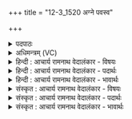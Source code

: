 +++
title = "12-3_1520 अग्ने पवस्व"

+++
<details><summary>पदपाठः</summary>

अ꣡ग्ने꣢꣯। प꣡व꣢꣯स्व। स्व꣡पाः꣢꣯। सु꣣। अ꣡पाः꣢। अ꣣स्मे꣡इति꣢। व꣡र्चः꣢꣯। सु꣣वी꣡र्य꣢म्। सु꣣। वी꣡र्य꣢꣯म्। द꣡ध꣢꣯त्। र꣣यि꣢म्। म꣡यि꣢꣯। पो꣡ष꣢꣯म्। १५२०।
</details>

<details><summary>अधिमन्त्रम् (VC)</summary>

- अग्निः पवमानः
- शतं वैखानसाः
- गायत्री
- षड्जः
</details>

<details><summary>हिन्दी : आचार्य रामनाथ वेदालंकार - विषयः</summary>

अगले मन्त्र में यह बताया गया है कि योगप्रशिक्षक क्या करे।
</details>

<details><summary>हिन्दी : आचार्य रामनाथ वेदालंकार - पदार्थः</summary>

पदार्थान्वय -  हे (अग्ने) योगविद्या के पण्डित योगिराज ! (स्वपाः) शुभ कर्मोंवाले आप (अस्मे) हमारे लिए (सुवीर्यम्) श्रेष्ठ वीर्य से युक्त (वर्चः) योगजन्य तेज (पवस्व) प्राप्त कराओ और (मयि) मुझ योग के जिज्ञासु में (पोषम्) पोषक (रयिम्) विवेकख्यातिरूप अध्यात्म-ऐश्वर्य (दधत्) धारण कराओ ॥३॥
</details>

<details><summary>हिन्दी : आचार्य रामनाथ वेदालंकार - भावार्थः</summary>

भावार्थ -  योगप्रशिक्षक योगिराज स्वयं शुभकर्मों का कर्ता होता हुआ शिष्यों को भी शुभ कर्म करने का उपदेश दे और योगाभ्यास के द्वारा उन मुमुक्षु शिष्यों को वर्चस्वी तथा विवेकख्याति से सम्पन्न करके मोक्ष का अधिकारी बना दे ॥३॥
</details>

<details><summary>संस्कृत : आचार्य रामनाथ वेदालंकार - विषयः</summary>

अथ योगप्रशिक्षकः किं कुर्यादित्युच्यते।
</details>

<details><summary>संस्कृत : आचार्य रामनाथ वेदालंकार - पदार्थः</summary>

पदार्थान्वय -  हे (अग्ने) योगविद्याविद् विद्वन् ! (स्वपाः) शोभनानि अपांसि कर्माणि यस्य तादृशः त्वम् (अस्मे) अस्मभ्यम् (सुवीर्यम्) श्रेष्ठवीर्योपेतम् (वर्चः) योगजन्यं तेजः (पवस्व) प्रापय,किञ्च (मयि) योगजिज्ञासौ (पोषम्) पोषकम् (रयिम्) विवेकख्यातिरूपम् अध्यात्मं धनम् (दधत्) धारयन्,भवेति शेषः ॥३॥
</details>

<details><summary>संस्कृत : आचार्य रामनाथ वेदालंकार - भावार्थः</summary>

भावार्थ -  योगप्रशिक्षको योगिराट् स्वयं शुभकर्मा सन् शिष्यानपि शुभकर्मकरणायोपदिशेत्,योगाभ्यासद्वारा च तान् मुमुक्षून् वर्चस्विनः विवेकख्यातिमतश्च कृत्वा निःश्रेयसाधिकारिणः कुर्यात् ॥३॥
</details>